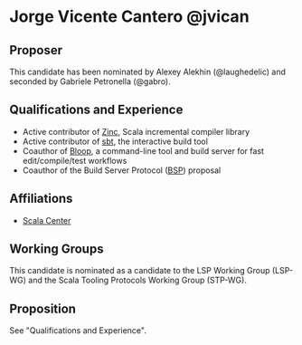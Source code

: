 # Jorge Vicente Cantero @jvican

## Proposer

This candidate has been nominated by Alexey Alekhin (@laughedelic) and seconded by Gabriele Petronella (@gabro).

## Qualifications and Experience

- Active contributor of [Zinc], Scala incremental compiler library
- Active contributor of [sbt], the interactive build tool
- Coauthor of [Bloop], a command-line tool and build server for fast edit/compile/test workflows
- Coauthor of the Build Server Protocol ([BSP]) proposal

## Affiliations

- [Scala Center]

## Working Groups

This candidate is nominated as a candidate to the LSP Working Group (LSP-WG)
and the Scala Tooling Protocols Working Group (STP-WG).

## Proposition

See "Qualifications and Experience".

[Scala Center]: https://scala.epfl.ch
[BSP]: https://github.com/scalacenter/bsp
[Bloop]: https://scalacenter.github.io/bloop
[sbt]: https://github.com/sbt/sbt
[Zinc]: https://github.com/sbt/zinc
